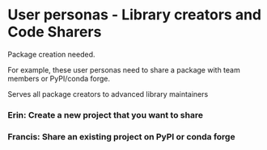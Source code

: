 # User personas - Library creators and Code Sharers

Package creation needed.

For example, these user personas need to share a package with team members or PyPI/conda forge.

Serves all package creators to advanced library maintainers

### Erin: Create a new project that you want to share


### Francis: Share an existing project on PyPI or conda forge

